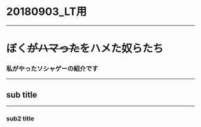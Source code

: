 # 20180903_LT用

---

# ぼく~~がハマった~~をハメた奴らたち
### 私がやったソシャゲーの紹介です

---

## sub title

---

### sub2 title
